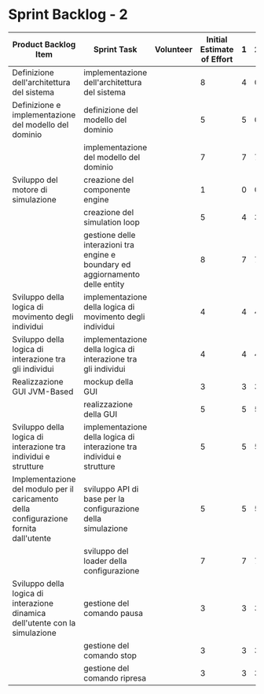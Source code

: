 # Sprint Backlog - 2

| Product Backlog Item                                         | Sprint Task                                                  | Volunteer | Initial Estimate of Effort | 1    | 2    | 3    | 4    | 5    |
| ------------------------------------------------------------ | ------------------------------------------------------------ | --------- | -------------------------- | ---- | ---- | ---- | ---- | ---- |
| Definizione dell'architettura del sistema                    | implementazione dell'architettura del sistema                |           | 8                          | 4    | 0    | 0    | 0    | 0    |
| Definizione e implementazione del modello del dominio        | definizione del modello del dominio                          |           | 5                          | 5    | 0    | 0    | 0    | 0    |
|                                                              | implementazione del modello del dominio                      |           | 7                          | 7    | 7    | 7    | 7    | 7    |
| Sviluppo del motore di simulazione                           | creazione del componente engine                              |           | 1                          | 0    | 0    | 0    | 0    | 0    |
|                                                              | creazione del simulation loop                                |           | 5                          | 4    | 3    | 2    | 0    | 0    |
|                                                              | gestione delle interazioni tra engine e boundary ed aggiornamento delle entity |           | 8                          | 7    | 7    | 7    | 7    | 7    |
| Sviluppo della logica di movimento degli individui           | implementazione della logica di movimento degli individui    |           | 4                          | 4    | 4    | 4    | 4    | 4    |
| Sviluppo della logica di interazione tra gli individui       | implementazione della logica di interazione tra gli individui |           | 4                          | 4    | 4    | 4    | 4    | 4    |
| Realizzazione GUI JVM-Based                                  | mockup della GUI                                             |           | 3                          | 3    | 3    | 2    | 0    | 0    |
|                                                              | realizzazione della GUI                                      |           | 5                          | 5    | 5    | 4    | 4    | 4    |
| Sviluppo della logica di interazione tra individui e strutture | implementazione della logica di interazione tra individui e strutture |           | 5                          | 5    | 5    | 5    | 5    | 5    |
| Implementazione del modulo per il caricamento della configurazione fornita dall'utente | sviluppo API di base per la configurazione della simulazione |           | 5                          | 5    | 5    | 5    | 5    | 5    |
|                                                              | sviluppo del loader della configurazione                     |           | 7                          | 7    | 7    | 7    | 7    | 7    |
| Sviluppo della logica di interazione dinamica dell'utente con la simulazione | gestione del comando pausa                                   |           | 3                          | 3    | 3    | 3    | 3    | 3    |
|                                                              | gestione del comando stop                                    |           | 3                          | 3    | 3    | 3    | 3    | 3    |
|                                                              | gestione del comando ripresa                                 |           | 3                          | 3    | 3    | 3    | 3    | 3    |

